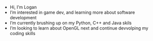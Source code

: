 -  Hi, I’m Logan
-  I’m interested in game dev, and learning more about software development
-  I’m currently brushing up on my Python, C++ and Java skils
-  I’m looking to learn about OpenGL next and continue devvolping my coding skills


<!---
Logan-M-51/Logan-M-51 is a ✨ special ✨ repository because its `README.md` (this file) appears on your GitHub profile.
You can click the Preview link to take a look at your changes.
--->
